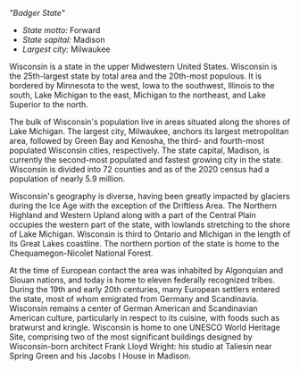 *"Badger State"*

- *State motto:* Forward<br>
- *State sapital:* Madison<br>
- *Largest city:* Milwaukee

Wisconsin is a state in the upper Midwestern United States. Wisconsin is the 25th-largest state by total area and the 20th-most populous. It is bordered by Minnesota to the west, Iowa to the southwest, Illinois to the south, Lake Michigan to the east, Michigan to the northeast, and Lake Superior to the north.

The bulk of Wisconsin's population live in areas situated along the shores of Lake Michigan. The largest city, Milwaukee, anchors its largest metropolitan area, followed by Green Bay and Kenosha, the third- and fourth-most populated Wisconsin cities, respectively. The state capital, Madison, is currently the second-most populated and fastest growing city in the state. Wisconsin is divided into 72 counties and as of the 2020 census had a population of nearly 5.9 million.

Wisconsin's geography is diverse, having been greatly impacted by glaciers during the Ice Age with the exception of the Driftless Area. The Northern Highland and Western Upland along with a part of the Central Plain occupies the western part of the state, with lowlands stretching to the shore of Lake Michigan. Wisconsin is third to Ontario and Michigan in the length of its Great Lakes coastline. The northern portion of the state is home to the Chequamegon-Nicolet National Forest.

At the time of European contact the area was inhabited by Algonquian and Siouan nations, and today is home to eleven federally recognized tribes. During the 19th and early 20th centuries, many European settlers entered the state, most of whom emigrated from Germany and Scandinavia. Wisconsin remains a center of German American and Scandinavian American culture, particularly in respect to its cuisine, with foods such as bratwurst and kringle. Wisconsin is home to one UNESCO World Heritage Site, comprising two of the most significant buildings designed by Wisconsin-born architect Frank Lloyd Wright: his studio at Taliesin near Spring Green and his Jacobs I House in Madison.
